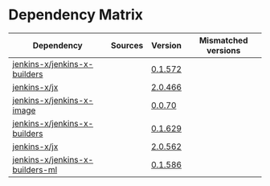# Dependency Matrix

Dependency | Sources | Version | Mismatched versions
---------- | ------- | ------- | -------------------
[jenkins-x/jenkins-x-builders](https://github.com/jenkins-x/jenkins-x-builders) |  | [0.1.572]() | 
[jenkins-x/jx](https://github.com/jenkins-x/jx) |  | [2.0.466]() | 
[jenkins-x/jenkins-x-image](https://github.com/jenkins-x/jenkins-x-image) |  | [0.0.70](https://github.com/jenkins-x/jenkins-x-image/releases/tag/0.0.70) | 
[jenkins-x/jenkins-x-builders](https://github.com/jenkins-x/jenkins-x-builders) |  | [0.1.629]() | 
[jenkins-x/jx](https://github.com/jenkins-x/jx) |  | [2.0.562](https://github.com/jenkins-x/jx/releases/tag/v2.0.562) | 
[jenkins-x/jenkins-x-builders-ml](https://github.com/jenkins-x/jenkins-x-builders-ml) |  | [0.1.586]() | 
